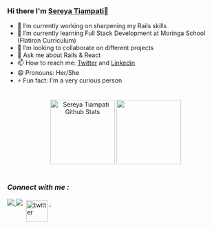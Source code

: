 ### Hi there I'm [Sereya Tiampati](https://www.linkedin.com/in/sereyatiampati)👋

- 🔭 I’m currently working on sharpening my Rails skills
- 🌱 I’m currently learning Full Stack Development at Moringa School (Flatiron Curriculum)
- 👯 I’m looking to collaborate on different projects 
- 💬 Ask me about Rails & React
- 📫 How to reach me: [Twitter](https://twitter.com/emily_tiampati) and [Linkedin](https://www.linkedin.com/in/sereyatiampati)
- 😄 Pronouns: Her/She
- ⚡ Fun fact: I'm a very curious person

 <br />
<div align="center"> 
 <img height="150em" alt = "Sereya Tiampati Github Stats" src="https://github-readme-stats.vercel.app/api?username=sereyatiampati&show_icons=true&theme=algolia&include_all_commits=true&count_private=true"/>
  <img height="150em" src="https://github-readme-stats.vercel.app/api/top-langs/?username=sereyatiampati&layout=compact&langs_count=7&theme=algolia"/>
</div>
 
<br />

### ***Connect with me :***

<a href="https://www.linkedin.com/in/sereyatiampati">
<img src="https://img.shields.io/badge/linkedin%20-%230077B5.svg?&style=for-the-badge&logo=linkedin&logoColor=white"/>
</a>
<a href="mailto:emilytiampati@gmail.com"><img src="https://img.shields.io/badge/-Gmail-%23333?style=for-the-badge&logo=gmail&logoColor=white" target="_blank"></a>
<a href="[https://twitter.com/arnabghosh_co](https://twitter.com/emily_tiampati))">
  <img src="https://logos-world.net/wp-content/uploads/2020/04/Twitter-Logo.png" alt="twitter" style="vertical-align:top; margin:4px; width:50px">
</a>&nbsp;&nbsp;&nbsp; 

 <br />


